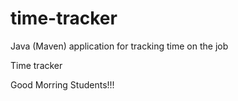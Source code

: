 # time-tracker
Java (Maven) application for tracking time on the job

Time tracker

Good Morring Students!!!
